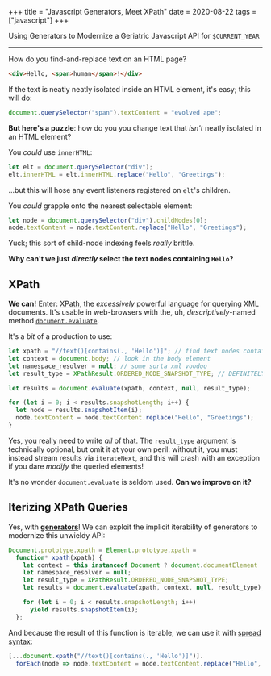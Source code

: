 +++
title = "Javascript Generators, Meet XPath"
date = 2020-08-22
tags = ["javascript"]
+++

Using Generators to Modernize a Geriatric Javascript API for `$CURRENT_YEAR`

<!-- more -->
---

How do you find-and-replace text on an HTML page?
```html
<div>Hello, <span>human</span>!</div>
```
If the text is neatly neatly isolated inside an HTML element, it's easy; this will do:
```javascript
document.querySelector("span").textContent = "evolved ape";
```
**But here's a puzzle**: how do you you change text that *isn't* neatly isolated in an HTML element?

You *could* use `innerHTML`:
```javascript
let elt = document.querySelector("div");
elt.innerHTML = elt.innerHTML.replace("Hello", "Greetings");
```
...but this will hose any event listeners registered on `elt`'s children.


You *could* grapple onto the nearest selectable element:
```javascript
let node = document.querySelector("div").childNodes[0];
node.textContent = node.textContent.replace("Hello", "Greetings");
```
Yuck; this sort of child-node indexing feels *really* brittle.

**Why can't we just *directly* select the text nodes containing `Hello`?**

## XPath
**We can!** Enter: [XPath](https://en.wikipedia.org/wiki/XPath), the *excessively* powerful language for querying XML documents. It's usable in web-browsers with the, uh, *descriptively*-named method [`document.evaluate`](https://developer.mozilla.org/en-US/docs/Web/API/Document/evaluate).

It's a *bit* of a production to use:
```javascript
let xpath = "//text()[contains(., 'Hello')]"; // find text nodes containing 'Hello'
let context = document.body; // look in the body element
let namespace_resolver = null; // some sorta xml voodoo
let result_type = XPathResult.ORDERED_NODE_SNAPSHOT_TYPE; // DEFINITELY MAKE SURE YOU USE THIS

let results = document.evaluate(xpath, context, null, result_type);

for (let i = 0; i < results.snapshotLength; i++) {
  let node = results.snapshotItem(i);
  node.textContent = node.textContent.replace("Hello", "Greetings");
}
```
Yes, you really need to write *all* of that. The `result_type` argument is technically optional, but omit it at your own peril: without it, you must instead stream results via `iterateNext`, and this will crash with an exception if you dare *modify* the queried elements!

It's no wonder `document.evaluate` is seldom used. **Can we improve on it?**

## Iterizing XPath Queries
Yes, with [**generators**](https://developer.mozilla.org/en-US/docs/Web/JavaScript/Guide/Iterators_and_Generators)! We can exploit the implicit iterability of generators to modernize this unwieldy API:
```javascript
Document.prototype.xpath = Element.prototype.xpath =
  function* xpath(xpath) {
    let context = this instanceof Document ? document.documentElement : this;
    let namespace_resolver = null;
    let result_type = XPathResult.ORDERED_NODE_SNAPSHOT_TYPE;
    let results = document.evaluate(xpath, context, null, result_type);

    for (let i = 0; i < results.snapshotLength; i++)
      yield results.snapshotItem(i);
  };
```
And because the result of this function is iterable, we can use it with [spread syntax](https://developer.mozilla.org/en-US/docs/Web/JavaScript/Reference/Operators/Spread_syntax):
```javascript
[...document.xpath("//text()[contains(., 'Hello')]")].
  forEach(node => node.textContent = node.textContent.replace("Hello", "Greetings"));
```